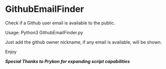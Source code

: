 # GithubEmailFinder
Check if a Github user email is available to the public.

Usage: Python3 GithubEmailFinder.py

Just add the github owner nickname, if any email is available, will be shown.

Enjoy


***Special Thanks to Prykon for expanding script capabilities***
